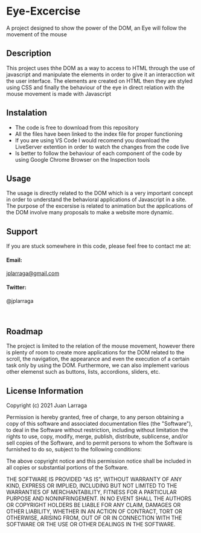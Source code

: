 # Eye-Excercise
A project designed to show the power of the DOM, an Eye will follow the movement of the mouse

<h2> Description </h2>
  
<p> This project uses thhe DOM as a way to access to HTML through the use of javascript and manipulate the elements in order to give it an interacction wit the user interface. The elements are created on HTML then they are styled using CSS and finally the behaviour of the eye in direct relation with the mouse movement is made with Javascript</p>

<h2> Instalation </h2>

<ul>
  <li> The code is free to download from this repository</li>
  <li> All the files have been linked to the index file for proper functioning</li>
  <li> If you are using VS Code I would recomend you download the LiveServer extention in order to watch the changes from the code live</li>
  <li> Is better to follow the behaviour of each component of the code by using Google Chrome Browser on the Inspection tools</li>
</ul>

<h2> Usage </h2>

<p> The usage is directly related to the DOM which is a very important concept in order to understand the behavioral applications of Javascript in a site. The purpose of the excersise is related to animation but the applications of the DOM involve many proposals to make a website more dynamic.
</p>

<h2> Support </h2>
<p>
If you are stuck somewhere in this code, please feel free to contact me at:

<h4>Email:</h4>

<a href="mailto:jplarraga@gmail.com">jplarraga@gmail.com</a>

<h4>Twitter:</h4>

<p>@jplarraga</p>
<br>

<h2>Roadmap</h2>
<p> The project is limited to the relation of the mouse movement, however there is plenty of room to create more applications for the DOM related to the scroll, the navigation, the appearance and even the execution of a certain task only by using the DOM. Furthermore, we can also implement various other elemenst such as buttons, lists, accordions, sliders, etc.<p>
  
<h2>License Information</h2>
<p>Copyright (c) 2021 Juan Larraga

Permission is hereby granted, free of charge, to any person obtaining a copy of this software and associated documentation files (the "Software"), to deal in the Software without restriction, including without limitation the rights to use, copy, modify, merge, publish, distribute, sublicense, and/or sell copies of the Software, and to permit persons to whom the Software is furnished to do so, subject to the following conditions:

The above copyright notice and this permission notice shall be included in all copies or substantial portions of the Software.

THE SOFTWARE IS PROVIDED "AS IS", WITHOUT WARRANTY OF ANY KIND, EXPRESS OR IMPLIED, INCLUDING BUT NOT LIMITED TO THE WARRANTIES OF MERCHANTABILITY, FITNESS FOR A PARTICULAR PURPOSE AND NONINFRINGEMENT. IN NO EVENT SHALL THE AUTHORS OR COPYRIGHT HOLDERS BE LIABLE FOR ANY CLAIM, DAMAGES OR OTHER LIABILITY, WHETHER IN AN ACTION OF CONTRACT, TORT OR OTHERWISE, ARISING FROM, OUT OF OR IN CONNECTION WITH THE SOFTWARE OR THE USE OR OTHER DEALINGS IN THE SOFTWARE. </p>

<br>
  
</p>
